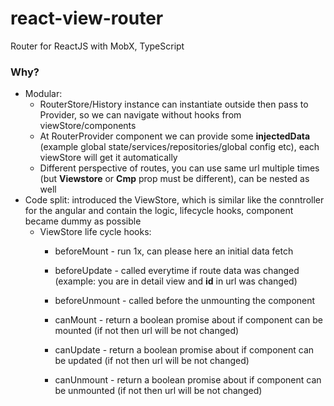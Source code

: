 # react-view-router
Router for ReactJS with MobX, TypeScript

### Why?

- Modular: 
  - RouterStore/History instance can instantiate outside then pass to Provider, so we can navigate without hooks from viewStore/components
  - At RouterProvider component we can provide some **injectedData** (example global state/services/repositories/global config etc), each viewStore will get it automatically
  - Different perspective of routes, you can use same url multiple times (but **Viewstore** or **Cmp** prop must be different), can be nested as well
- Code split: introduced the ViewStore, which is similar like the conntroller for the angular and contain the logic, lifecycle hooks, component became dummy as possible
  - ViewStore life cycle hooks: 
     - beforeMount - run 1x, can please here an initial data fetch
     - beforeUpdate - called everytime if route data was changed (example: you are in detail view and **id** in url was changed)
     - beforeUnmount - called before the unmounting the component
     
     - canMount - return a boolean promise about if component can be mounted (if not then url will be not changed)
     - canUpdate - return a boolean promise about if component can be updated (if not then url will be not changed)
     - canUnmount - return a boolean promise about if component can be unmounted (if not then url will be not changed)
